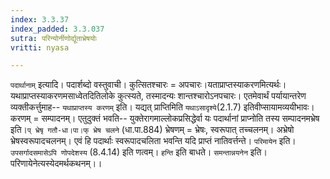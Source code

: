 ```yaml
---
index: 3.3.37
index_padded: 3.3.037
sutra: परिन्योर्नीणोर्द्यूताभ्रेषयोः
vritti: nyasa

---
```

`पदार्थानाम्` इत्यादि। पदार्शब्दो वस्तुवाची। कुत्सितश्चारः = अपचारः।यताप्राप्तस्याकरणमित्यर्थः। यथाप्राप्तस्याकरणमसाध्वेतदितिलोके कुत्स्यते, तस्मादन्यः शान्तश्चारोऽनपचारः। एतमेवार्थं पर्यायान्तरेण व्यक्तीकर्त्तुमाह-- `यथाप्राप्तस्य करणम्` इति। यद्यत् प्राप्तिमिति `यथाऽसादृश्ये`(2.1.7) इतिवीप्सायामव्ययीभावः। करणम् = सम्पादनम्। एतुदुक्तं भवति-- युक्तेरागमाल्लोकप्रसिद्धेर्वा यः पदार्थानां प्राप्नोति तस्य सम्पादनमभ्रेष इति।`प् भ्रेषृ गतौ-धा।पा।फ् भ्रेष चलने` (धा.पा.884) भ्रेषणम् = भ्रेषः, स्वरूपात् तच्चलनम्। अभ्रेषो भ्रेषस्वरूपादचलनम्। एवं हि पदार्थाः स्वरूपादचलिता भवन्ति यदि प्राप्तं नातिवर्त्तन्ते। `परिमायेन` इति। `उपसर्गादसमासेऽपि णोपदेशस्य` (8.4.14) इति णत्वम्। `हन्ति` इति बाधते। `समन्तान्नयनेन` इति। परिणायेनेत्यस्येदमर्थकथनम्।।